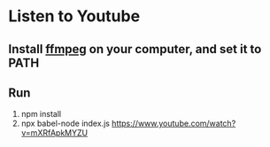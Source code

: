 # Listen to Youtube

## Install [ffmpeg](http://www.ffmpeg.org/) on your computer, and set it to PATH

## Run

1.  npm install
2.  npx babel-node index.js https://www.youtube.com/watch?v=mXRfApkMYZU
